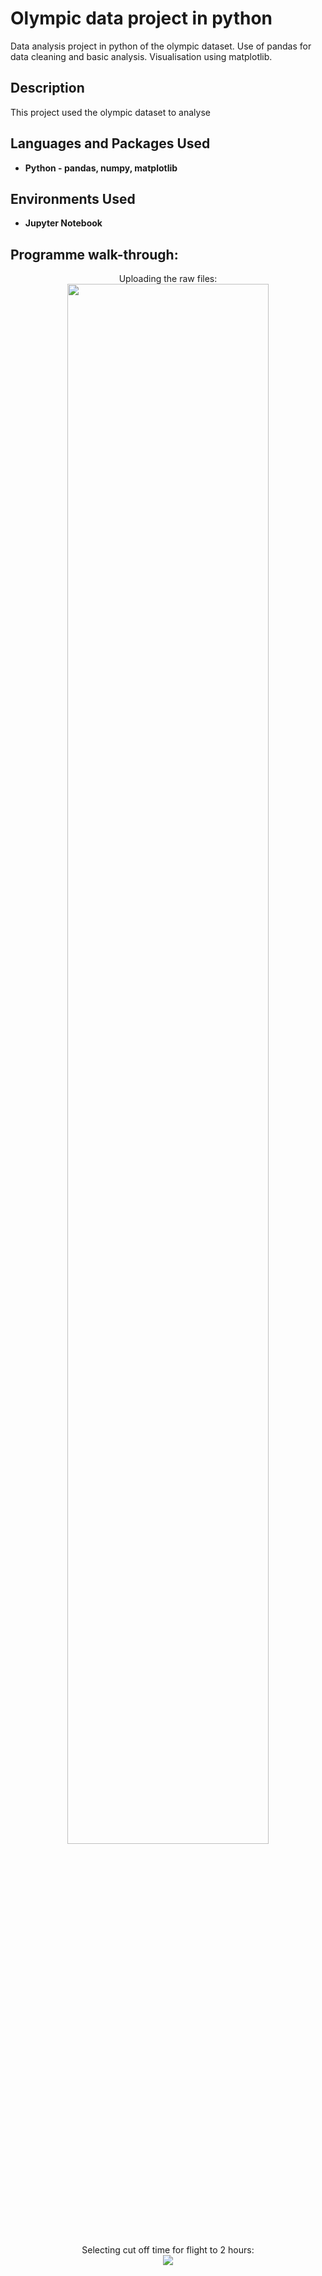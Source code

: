 # Olympic data project in python
Data analysis project in python of the olympic dataset. Use of pandas for data cleaning and basic analysis. Visualisation using matplotlib.


<h2>Description</h2>
This project used the olympic dataset to analyse 


<br />


<h2>Languages and Packages Used</h2>

- <b>Python - pandas, numpy, matplotlib</b> 

<h2>Environments Used </h2>

- <b>Jupyter Notebook</b> 

<h2>Programme walk-through:</h2>

<p align="center">
Uploading the raw files: <br/>
<img src="https://imgur.com/OyquqyV.png" height="80%" width="80%" />
<br />
<br />
Selecting cut off time for flight to 2 hours:  <br/>
<img src="https://imgur.com/Ljs6R2f.png" h
